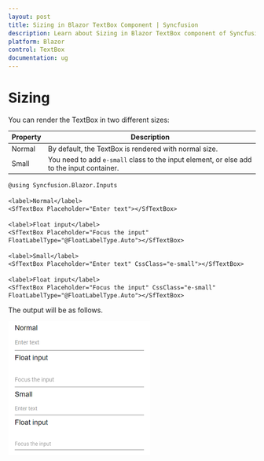 ```yaml
---
layout: post
title: Sizing in Blazor TextBox Component | Syncfusion 
description: Learn about Sizing in Blazor TextBox component of Syncfusion, and more details.
platform: Blazor
control: TextBox
documentation: ug
---
```


# Sizing

You can render the TextBox in two different sizes:

Property   | Description
------------ | -------------
  Normal     | By default, the TextBox is rendered with normal size.
  Small      | You need to add `e-small` class to the input element, or else add to the input container.

```cshtml
@using Syncfusion.Blazor.Inputs

<label>Normal</label>
<SfTextBox Placeholder="Enter text"></SfTextBox>

<label>Float input</label>
<SfTextBox Placeholder="Focus the input" FloatLabelType="@FloatLabelType.Auto"></SfTextBox>

<label>Small</label>
<SfTextBox Placeholder="Enter text" CssClass="e-small"></SfTextBox>

<label>Float input</label>
<SfTextBox Placeholder="Focus the input" CssClass="e-small" FloatLabelType="@FloatLabelType.Auto"></SfTextBox>
```

The output will be as follows.

![TextBox](./images/sizing.png)
